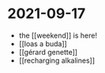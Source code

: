 # 2021-09-17

- the [[weekend]] is here!
- [[loas a buda]]
- [[gérard genette]]
- [[recharging alkalines]]